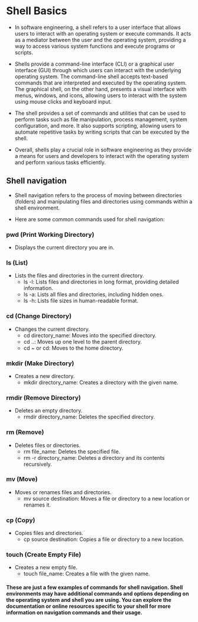 # Shell Basics

* In software engineering, a shell refers to a user interface that allows users to interact with an operating system or execute commands. It acts as a mediator between the user and the operating system, providing a way to access various system functions and execute programs or scripts.

* Shells provide a command-line interface (CLI) or a graphical user interface (GUI) through which users can interact with the underlying operating system. The command-line shell accepts text-based commands that are interpreted and executed by the operating system. The graphical shell, on the other hand, presents a visual interface with menus, windows, and icons, allowing users to interact with the system using mouse clicks and keyboard input.

* The shell provides a set of commands and utilities that can be used to perform tasks such as file manipulation, process management, system configuration, and more. It also supports scripting, allowing users to automate repetitive tasks by writing scripts that can be executed by the shell.

* Overall, shells play a crucial role in software engineering as they provide a means for users and developers to interact with the operating system and perform various tasks efficiently.

## Shell navigation

* Shell navigation refers to the process of moving between directories (folders) and manipulating files and directories using commands within a shell environment. 

* Here are some common commands used for shell navigation:

### pwd (Print Working Directory)
* Displays the current directory you are in.
### ls (List)
* Lists the files and directories in the current directory.
	* ls -l: Lists files and directories in long format, providing detailed information.
	* ls -a: Lists all files and directories, including hidden ones.
	* ls -h: Lists file sizes in human-readable format.
### cd (Change Directory)
* Changes the current directory.
	* cd directory_name: Moves into the specified directory.
	* cd ..: Moves up one level to the parent directory.
	* cd ~ or cd: Moves to the home directory.
### mkdir (Make Directory)
* Creates a new directory.
	* mkdir directory_name: Creates a directory with the given name.
### rmdir (Remove Directory)
* Deletes an empty directory.
	* rmdir directory_name: Deletes the specified directory.
### rm (Remove)
* Deletes files or directories.
	* rm file_name: Deletes the specified file.
	* rm -r directory_name: Deletes a directory and its contents recursively.
### mv (Move)
* Moves or renames files and directories.
	* mv source destination: Moves a file or directory to a new location or renames it.
### cp (Copy)
* Copies files and directories.
	* cp source destination: Copies a file or directory to a new location.
### touch (Create Empty File)
* Creates a new empty file.
	* touch file_name: Creates a file with the given name.

#### These are just a few examples of commands for shell navigation. Shell environments may have additional commands and options depending on the operating system and shell you are using. You can explore the documentation or online resources specific to your shell for more information on navigation commands and their usage.
